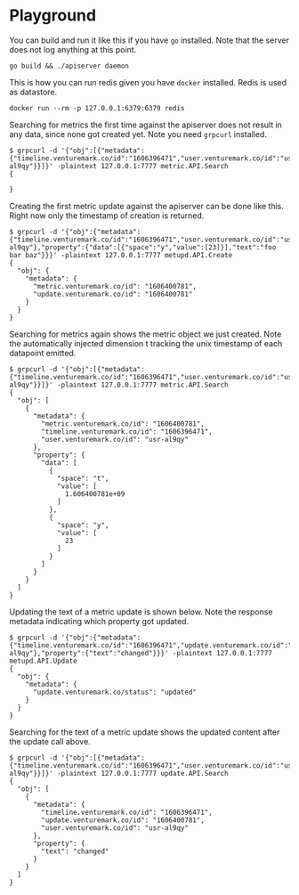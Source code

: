 # Playground



You can build and run it like this if you have `go` installed. Note that the
server does not log anything at this point.

```
go build && ./apiserver daemon
```



This is how you can run redis given you have `docker` installed. Redis is used
as datastore.

```
docker run --rm -p 127.0.0.1:6379:6379 redis
```



Searching for metrics the first time against the apiserver does not result in
any data, since none got created yet. Note you need `grpcurl` installed.

```
$ grpcurl -d '{"obj":[{"metadata":{"timeline.venturemark.co/id":"1606396471","user.venturemark.co/id":"usr-al9qy"}}]}' -plaintext 127.0.0.1:7777 metric.API.Search
{

}
```



Creating the first metric update against the apiserver can be done like this.
Right now only the timestamp of creation is returned.

```
$ grpcurl -d '{"obj":{"metadata":{"timeline.venturemark.co/id":"1606396471","user.venturemark.co/id":"usr-al9qy"},"property":{"data":[{"space":"y","value":[23]}],"text":"foo bar baz"}}}' -plaintext 127.0.0.1:7777 metupd.API.Create
{
  "obj": {
    "metadata": {
      "metric.venturemark.co/id": "1606400781",
      "update.venturemark.co/id": "1606400781"
    }
  }
}
```



Searching for metrics again shows the metric object we just created. Note the
automatically injected dimension t tracking the unix timestamp of each datapoint
emitted.

```
$ grpcurl -d '{"obj":[{"metadata":{"timeline.venturemark.co/id":"1606396471","user.venturemark.co/id":"usr-al9qy"}}]}' -plaintext 127.0.0.1:7777 metric.API.Search
{
  "obj": [
    {
      "metadata": {
        "metric.venturemark.co/id": "1606400781",
        "timeline.venturemark.co/id": "1606396471",
        "user.venturemark.co/id": "usr-al9qy"
      },
      "property": {
        "data": [
          {
            "space": "t",
            "value": [
              1.606400781e+09
            ]
          },
          {
            "space": "y",
            "value": [
              23
            ]
          }
        ]
      }
    }
  ]
}
```



Updating the text of a metric update is shown below. Note the response metadata
indicating which property got updated.

```
$ grpcurl -d '{"obj":{"metadata":{"timeline.venturemark.co/id":"1606396471","update.venturemark.co/id":"1606400781","user.venturemark.co/id":"usr-al9qy"},"property":{"text":"changed"}}}' -plaintext 127.0.0.1:7777 metupd.API.Update
{
  "obj": {
    "metadata": {
      "update.venturemark.co/status": "updated"
    }
  }
}
```



Searching for the text of a metric update shows the updated content after the
update call above.

```
$ grpcurl -d '{"obj":[{"metadata":{"timeline.venturemark.co/id":"1606396471","user.venturemark.co/id":"usr-al9qy"}}]}' -plaintext 127.0.0.1:7777 update.API.Search
{
  "obj": [
    {
      "metadata": {
        "timeline.venturemark.co/id": "1606396471",
        "update.venturemark.co/id": "1606400781",
        "user.venturemark.co/id": "usr-al9qy"
      },
      "property": {
        "text": "changed"
      }
    }
  ]
}
```

